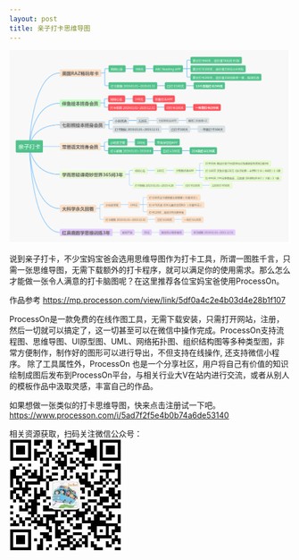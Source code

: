 ```yaml
---
layout: post
title: 亲子打卡思维导图
---
```


<img src="/public/qzdk.png" width="680" />
<p>
	说到亲子打卡，不少宝妈宝爸会选用思维导图作为打卡工具，所谓一图胜千言，只需一张思维导图，无需下载额外的打卡程序，就可以满足你的使用需求。那么怎么才能做一张令人满意的打卡脑图呢？在这里推荐各位宝妈宝爸使用ProcessOn。
 </p>

<p>
作品参考 <a href="https://mp.processon.com/view/link/5df0a4c2e4b03d4e28b1f107"  target="_blank">https://mp.processon.com/view/link/5df0a4c2e4b03d4e28b1f107</a>
</p>

<p>
	ProcessOn是一款免费的在线作图工具，无需下载安装，只需打开网站，注册，然后一切就可以搞定了，这一切甚至可以在微信中操作完成。ProcessOn支持流程图、思维导图、UI原型图、UML、网络拓扑图、组织结构图等多种类型图，非常方便制作，制作好的图形可以进行导出，不但支持在线操作, 还支持微信小程序。 除了工具属性外，ProcessOn 也是一个分享社区，用户将自己有价值的知识绘制成图后发布到ProcessOn平台，与相关行业大V在站内进行交流，或者从别人的模板作品中汲取灵感，丰富自己的作品。
 </p>
<p>
	如果想做一张类似的打卡思维导图，快来点击注册试一下吧。<br> 
<a href="https://www.processon.com/i/5ad7f2f5e4b0b74a6de53140"  target="_blank">https://www.processon.com/i/5ad7f2f5e4b0b74a6de53140</a> 
</p>

<p>
相关资源获取，扫码关注微信公众号：<br>          
<img src="/public/joybuswx.jpg"  alt="上欢乐巴士-JoyBus.TK" width="200"/>
</p>
